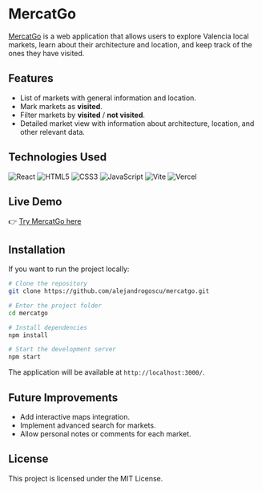 # MercatGo

[MercatGo](https://mercatgo.vercel.app/) is a web application that allows users to explore Valencia local markets, learn about their architecture and location, and keep track of the ones they have visited.  

## Features

- List of markets with general information and location.  
- Mark markets as **visited**.  
- Filter markets by **visited** / **not visited**.  
- Detailed market view with information about architecture, location, and other relevant data.  

## Technologies Used

![React](https://img.shields.io/badge/React-20232A?style=for-the-badge&logo=react&logoColor=61DAFB) 
![HTML5](https://img.shields.io/badge/HTML5-E34F26?style=for-the-badge&logo=html5&logoColor=white) 
![CSS3](https://img.shields.io/badge/CSS3-1572B6?style=for-the-badge&logo=css3&logoColor=white) 
![JavaScript](https://img.shields.io/badge/JavaScript-F7DF1E?style=for-the-badge&logo=javascript&logoColor=black) 
![Vite](https://img.shields.io/badge/Vite-646CFF?style=for-the-badge&logo=vite&logoColor=white) 
![Vercel](https://img.shields.io/badge/Vercel-000000?style=for-the-badge&logo=vercel&logoColor=white)  

## Live Demo

👉 [Try MercatGo here](https://mercatgo.vercel.app/)  

## Installation

If you want to run the project locally:

```bash
# Clone the repository
git clone https://github.com/alejandrogoscu/mercatgo.git

# Enter the project folder
cd mercatgo

# Install dependencies
npm install

# Start the development server
npm start
```

The application will be available at `http://localhost:3000/`.  

## Future Improvements

- Add interactive maps integration.  
- Implement advanced search for markets.  
- Allow personal notes or comments for each market.  

## License

This project is licensed under the MIT License.  
